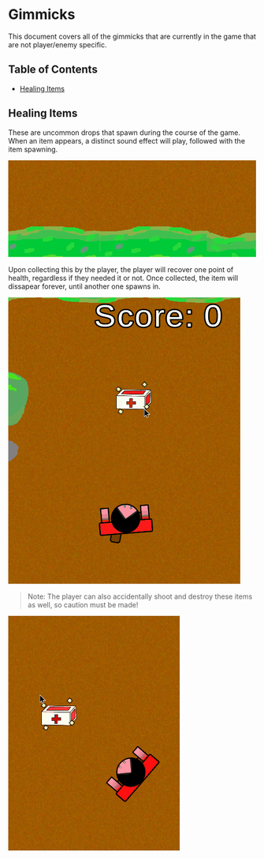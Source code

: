 # Gimmicks
This document covers all of the gimmicks that are currently in the game that are not player/enemy specific.

## Table of Contents
- [Healing Items](#Healing-Items)

## Healing Items
These are uncommon drops that spawn during the course of the game. When an item appears, a distinct sound effect will play, followed with the item spawning.

![Item Heal Spawn](./assets/item_heal_spawn.gif)

Upon collecting this by the player, the player will recover one point of health, regardless if they needed it or not. Once collected, the item will dissapear forever, until another one spawns in.

![Item Heal Use](./assets/item_heal_use.gif)

> Note: The player can also accidentally shoot and destroy these items as well, so caution must be made!

![Item Heal Destroy](./assets/item_heal_kill.gif)
